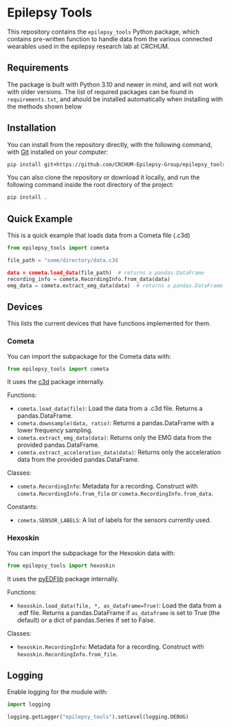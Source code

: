 # Epilepsy Tools

This repository contains the `epilepsy_tools` Python package, which contains pre-written function to handle data from the various connected wearables used in the epilepsy research lab at CRCHUM.

## Requirements

The package is built with Python 3.10 and newer in mind, and will not work with older versions.
The list of required packages can be found in `requirements.txt`, and ahould be installed automatically when installing with the methods shown below

## Installation

You can install from the repository directly, with the following command, with [Git](https://git-scm.com/downloads) installed on your computer:
```sh
pip install git+https://github.com/CRCHUM-Epilepsy-Group/epilepsy_tools.git
```

You can also clone the repository or download it locally, and run the following command inside the root directory of the project:
```sh
pip install .
```

## Quick Example

This is a quick example that loads data from a Cometa file (.c3d)

```py
from epilepsy_tools import cometa

file_path = "some/directory/data.c3d

data = cometa.load_data(file_path)  # returns a pandas.DataFrame
recording_info = cometa.RecordingInfo.from_data(data)
emg_data = cometa.extract_emg_data(data)  # returns a pandas.DataFrame
```

## Devices

This lists the current devices that have functions implemented for them.

### Cometa

You can import the subpackage for the Cometa data with:
```py
from epilepsy_tools import cometa
```
It uses the [c3d](https://pypi.org/project/c3d/) package internally.

Functions:

- `cometa.load_data(file)`: Load the data from a .c3d file. Returns a pandas.DataFrame.
- `cometa.downsample(data, ratio)`: Returns a pandas.DataFrame with a lower frequency sampling.
- `cometa.extract_emg_data(data)`: Returns only the EMG data from the provided pandas.DataFrame.
- `cometa.extract_acceleration_data(data)`: Returns only the acceleration data from the provided pandas.DataFrame.

Classes:

- `cometa.RecordingInfo`: Metadata for a recording. Construct with `cometa.RecordingInfo.from_file` or `cometa.RecordingInfo.from_data`.

Constants:

- `cometa.SENSOR_LABELS`: A list of labels for the sensors currently used.

### Hexoskin

You can import the subpackage for the Hexoskin data with:
```py
from epilepsy_tools import hexoskin
```
It uses the [pyEDFlib](https://pypi.org/project/pyEDFlib/) package internally.

Functions:

- `hexoskin.load_data(file, *, as_dataframe=True)`: Load the data from a .edf file. Returns a pandas.DataFrame if `as_dataframe` is set to True (the default) or a dict of pandas.Series if set to False.

Classes:

- `hexoskin.RecordingInfo`: Metadata for a recording. Construct with `hexoskin.RecordingInfo.from_file`.

## Logging

Enable logging for the module with:

```py
import logging

logging.getLogger("epilepsy_tools").setLevel(logging.DEBUG)
```
